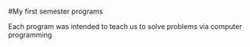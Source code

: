 #My first semester programs


Each program was intended to teach us to solve problems via computer programming
